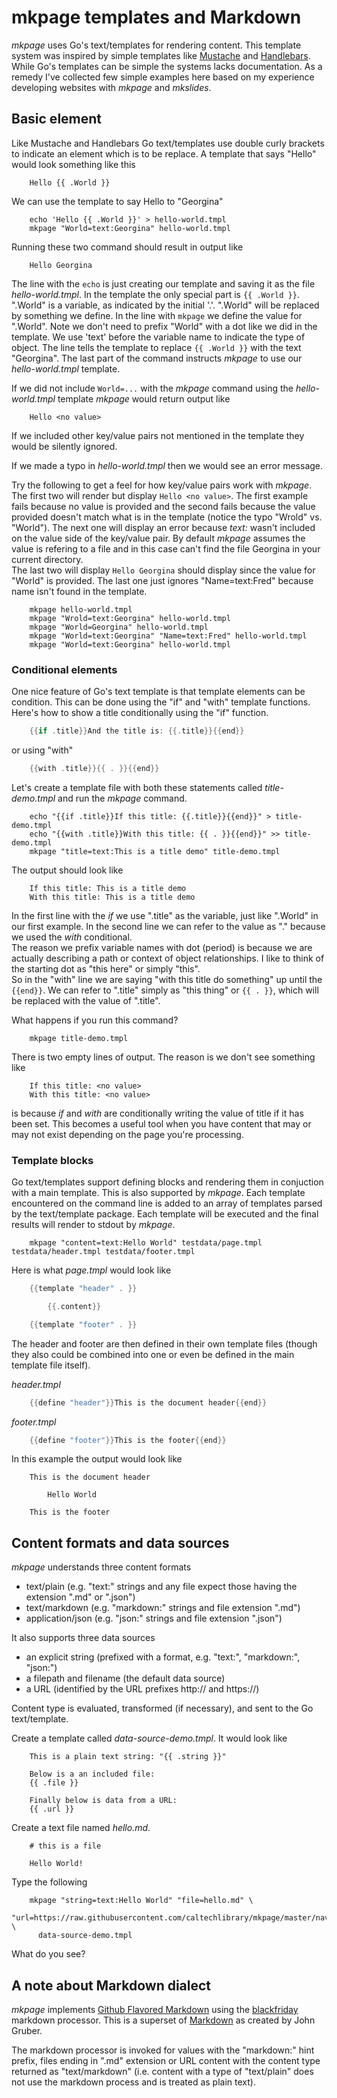 
# mkpage templates and Markdown

_mkpage_ uses Go's text/templates for rendering content. This template system was inspired by
simple templates like [Mustache](https://mustache.github.io/) and [Handlebars](http://handlebarsjs.com/).
While Go's templates can be simple the systems lacks documentation.  As a remedy 
I've collected few simple examples here based on my experience developing websites 
with _mkpage_ and _mkslides_.

## Basic element

Like Mustache and Handlebars Go text/templates use double curly brackets to indicate an
element which is to be replace.  A template that says "Hello" would look something like this

```
    Hello {{ .World }}
```

We can use the template to say Hello to "Georgina"

```shell
    echo 'Hello {{ .World }}' > hello-world.tmpl
    mkpage "World=text:Georgina" hello-world.tmpl
```

Running these two command should result in output like

```
    Hello Georgina
```

The line with the `echo` is just creating our template and saving it as the file _hello-world.tmpl_.
In the template the only special part is `{{ .World }}`. ".World" is a variable, as indicated by the initial '.'.
".World" will be replaced by something we define.  In the line with `mkpage` we define the value for ".World". Note
we don't need to prefix "World" with a dot like we did in the template. We use 'text' before the variable name
to indicate the type of object.  The line tells the template to replace `{{ .World }}` with the text "Georgina".
The last part of the command instructs _mkpage_ to use our _hello-world.tmpl_ template.

If we did not include `World=...` with the _mkpage_ command using the _hello-world.tmpl_ template
_mkpage_ would return output like 

```
    Hello <no value>
```

If we included other key/value pairs not mentioned in the template they would be silently ignored. 

If we made a typo in _hello-world.tmpl_ then we would see an error message.


Try the following to get a feel for how key/value pairs work with _mkpage_. The first two will render but display
`Hello <no value>`. The first example fails because no value is provided and the second fails because the value 
provided doesn't match what is in the template (notice the typo "Wrold" vs. "World").  The next one will display 
an error because _text:_ wasn't included on the value side of the key/value pair.  By default _mkpage_ assumes the
value is refering to a file and in this case can't find the file Georgina in your current directory.  
The last two will display `Hello Georgina` should display since the value for "World" is provided. The
last one just ignores "Name=text:Fred" because name isn't found in the template.

```shell
    mkpage hello-world.tmpl
    mkpage "Wrold=text:Georgina" hello-world.tmpl
    mkpage "World=Georgina" hello-world.tmpl
    mkpage "World=text:Georgina" "Name=text:Fred" hello-world.tmpl
    mkpage "World=text:Georgina" hello-world.tmpl
```


### Conditional elements

One nice feature of Go's text template is that template elements can be condition. This can
be done using the "if" and "with" template functions. Here's how to show a title conditionally
using the "if" function.

```go
    {{if .title}}And the title is: {{.title}}{{end}}
```

or using "with"

```go
    {{with .title}}{{ . }}{{end}}
```

Let's create a template file with both these statements called _title-demo.tmpl_ and run the 
_mkpage_ command.

```shell
    echo "{{if .title}}If this title: {{.title}}{{end}}" > title-demo.tmpl
    echo "{{with .title}}With this title: {{ . }}{{end}}" >> title-demo.tmpl 
    mkpage "title=text:This is a title demo" title-demo.tmpl
```

The output should look like

```
    If this title: This is a title demo
    With this title: This is a title demo
```

In the first line with the *if* we use ".title" as the variable, just like ".World" in our first example.
In the second line we can refer to the value as "." because we used the *with* conditional.  
The reason we prefix variable names with dot (period) is because we are actually describing a path 
or context of object relationships. I like to think of the starting dot as "this here" or simply "this".  
So in the "with" line we are saying "with this title do something" up until the `{{end}}`.
We can refer to ".title" simply as "this thing" or `{{ . }}`, which will be replaced with the value
of ".title".

What happens if you run this command?

```shell
    mkpage title-demo.tmpl
```

There is two empty lines of output. The reason is we don't see something like

```
    If this title: <no value>
    With this title: <no value>
```

is because *if* and *with* are conditionally writing the value of title if it has been set.
This becomes a useful tool when you have content that may or may not exist depending on the
page you're processing.


### Template blocks

Go text/templates support defining blocks and rendering them in conjuction with a main template. This is
also supported by *mkpage*. Each template encountered on the command line is added to an array of templates
parsed by the text/template package.  Each template will be executed and the final results will
render to stdout by *mkpage*.

```shell
    mkpage "content=text:Hello World" testdata/page.tmpl testdata/header.tmpl testdata/footer.tmpl
```

Here is what *page.tmpl* would look like

```go
    {{template "header" . }}

        {{.content}}

    {{template "footer" . }}
```

The header and footer are then defined in their own template files (though they also could be combined into one
or even be defined in the main template file itself).

*header.tmpl*

```go
    {{define "header"}}This is the document header{{end}}
```

*footer.tmpl*

```go
    {{define "footer"}}This is the footer{{end}}
```

In this example the output would look like

```text
    This is the document header

        Hello World

    This is the footer
```


## Content formats and data sources

*mkpage* understands three content formats

+ text/plain (e.g. "text:" strings and any file expect those having the extension ".md" or ".json")
+ text/markdown (e.g. "markdown:" strings and file extension ".md")
+ application/json (e.g. "json:" strings and file extension ".json")

It also supports three data sources

+ an explicit string (prefixed with a format, e.g. "text:", "markdown:", "json:")
+ a filepath and filename (the default data source)
+ a URL (identified by the URL prefixes http:// and https://)

Content type is evaluated, transformed (if necessary), and sent to the Go text/template.

Create a template called _data-source-demo.tmpl_. It would look like

```
    This is a plain text string: "{{ .string }}"

    Below is a an included file:
    {{ .file }}
    
    Finally below is data from a URL:
    {{ .url }}
```

Create a text file named _hello.md_.

```
    # this is a file

    Hello World!
```

Type the following

```shell
    mkpage "string=text:Hello World" "file=hello.md" \
      "url=https://raw.githubusercontent.com/caltechlibrary/mkpage/master/nav.md" \
      data-source-demo.tmpl
```

What do you see?



## A note about Markdown dialect

_mkpage_ implements [Github Flavored Markdown](https://guides.github.com/features/mastering-markdown/#GitHub-flavored-markdown) 
using the [blackfriday](https://github.com/russross/blackfriday) markdown processor.  This is a 
superset of [Markdown](http://daringfireball.net/projects/markdown/) as created by John Gruber.

The markdown processor is invoked for values with the "markdown:" hint prefix, files ending 
in ".md" extension or URL content with the content type returned as "text/markdown" (i.e. 
content with a type of "text/plain" does not use the markdown process and is treated as plain 
text).

